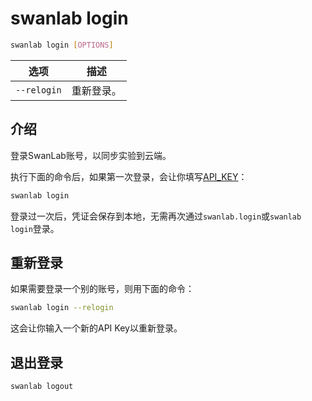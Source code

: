 # swanlab login

``` bash
swanlab login [OPTIONS]
```

| 选项 | 描述 |
| --- | --- |
| `--relogin` | 重新登录。|

## 介绍

登录SwanLab账号，以同步实验到云端。

执行下面的命令后，如果第一次登录，会让你填写[API_KEY](#)：

```bash
swanlab login
```

登录过一次后，凭证会保存到本地，无需再次通过`swanlab.login`或`swanlab login`登录。

## 重新登录

如果需要登录一个别的账号，则用下面的命令：

```bash
swanlab login --relogin
```

这会让你输入一个新的API Key以重新登录。

## 退出登录

```bash
swanlab logout
```